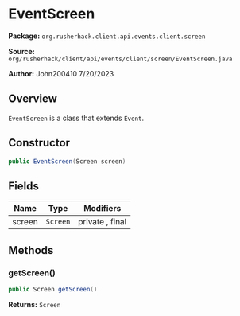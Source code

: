 # EventScreen

**Package:** `org.rusherhack.client.api.events.client.screen`

**Source:** `org/rusherhack/client/api/events/client/screen/EventScreen.java`

**Author:** John200410 7/20/2023



## Overview

`EventScreen` is a class that extends `Event`.

## Constructor

```java
public EventScreen(Screen screen)
```

## Fields

| Name | Type | Modifiers |
|------|------|----------|
| screen | `Screen` | private , final |


## Methods

### getScreen()

```java
public Screen getScreen()
```

**Returns:** `Screen`

